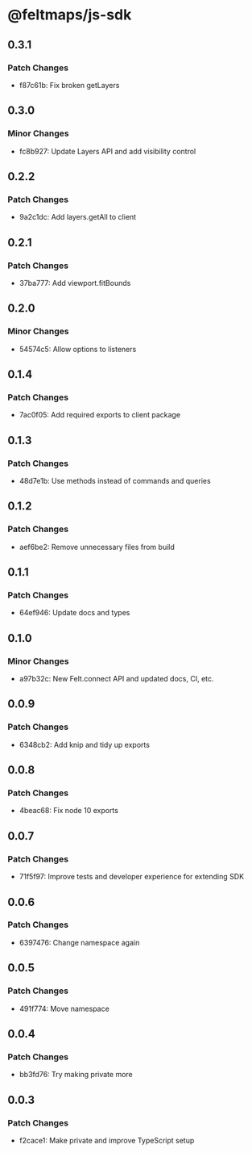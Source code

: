 # @feltmaps/js-sdk

## 0.3.1

### Patch Changes

- f87c61b: Fix broken getLayers

## 0.3.0

### Minor Changes

- fc8b927: Update Layers API and add visibility control

## 0.2.2

### Patch Changes

- 9a2c1dc: Add layers.getAll to client

## 0.2.1

### Patch Changes

- 37ba777: Add viewport.fitBounds

## 0.2.0

### Minor Changes

- 54574c5: Allow options to listeners

## 0.1.4

### Patch Changes

- 7ac0f05: Add required exports to client package

## 0.1.3

### Patch Changes

- 48d7e1b: Use methods instead of commands and queries

## 0.1.2

### Patch Changes

- aef6be2: Remove unnecessary files from build

## 0.1.1

### Patch Changes

- 64ef946: Update docs and types

## 0.1.0

### Minor Changes

- a97b32c: New Felt.connect API and updated docs, CI, etc.

## 0.0.9

### Patch Changes

- 6348cb2: Add knip and tidy up exports

## 0.0.8

### Patch Changes

- 4beac68: Fix node 10 exports

## 0.0.7

### Patch Changes

- 71f5f97: Improve tests and developer experience for extending SDK

## 0.0.6

### Patch Changes

- 6397476: Change namespace again

## 0.0.5

### Patch Changes

- 491f774: Move namespace

## 0.0.4

### Patch Changes

- bb3fd76: Try making private more

## 0.0.3

### Patch Changes

- f2cace1: Make private and improve TypeScript setup

